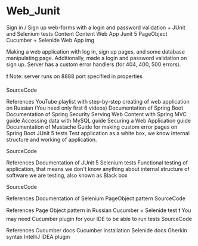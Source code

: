 # Web_Junit
Sign in / Sign up web-forms with a login and password validation + JUnit and Selenium tests
Content
Content
Web App
Junit 5
PageObject
Cucumber + Selenide
Web App
img

Making a web application with log in, sign up pages, and some database manipulating page. Additionally, made a login and password validation on sign up. Server has a custom error handlers (for 404, 400, 500 errors).

❗ Note: server runs on 8888 port specified in properties

SourceCode

References
YouTube playlist with step-by-step creating of web application on Russian (You need only first 6 videos)
Documentation of Spring Boot
Documentation of Spring Security
Serving Web Content with Spring MVC guide
Accessing data with MySQL guide
Securing a Web Application guide
Documentation of Mustache
Guide for making custom error pages on Spring Boot
JUnit 5 tests
Test application as a white box, we know internal structure and working of application.

SourceCode

References
Documentation of JUnit 5
Selenium tests
Functional testing of application, that means we don't know anything about internal structure of software we are testing, also known as Black box

SourceCode

References
Documentation of Selenium
PageObject pattern
SourceCode

References
Page Object pattern in Russian
Cucumber + Selenide test
❗ You may need Cucumber plugin for your IDE to be able to run tests SourceCode

References
Cucumber docs
Cucumber installation
Selenide docs
Gherkin syntax
IntelliJ IDEA plugin
